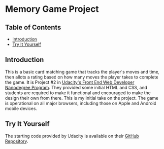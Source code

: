 # Memory Game Project

## Table of Contents

* [Introduction](#introduction)
* [Try It Yourself](#try-it-yourself)

## Introduction

This is a basic card matching game that tracks the player's moves and time, then allots a rating based on how many moves the player takes to complete the game.  It is Project #2 in [Udacity's Front End Web Developer Nanodegree Program](https://www.udacity.com/course/front-end-web-developer-nanodegree--nd001).  They provided some initial HTML and CSS, and students are required to make it functional and encouraged to make the design their own from there.  This is my initial take on the project.  The game is operational on all major browsers, including those on Apple and Android mobile devices.

## Try It Yourself

The starting code provided by Udacity is available on their [GitHub Repository](https://github.com/udacity/fend-project-memory-game).